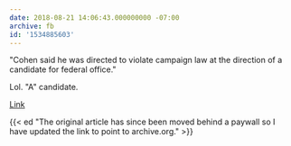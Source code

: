 ```yaml
---
date: 2018-08-21 14:06:43.000000000 -07:00
archive: fb
id: '1534885603'
---
```


"Cohen said he was directed to violate campaign law at the direction of a candidate for federal office."

Lol. "A" candidate.

[Link](https://web.archive.org/web/20180903200927/https://www.bloomberg.com/news/articles/2018-08-21/michael-cohen-appears-in-court-over-hush-payments-plea-update)

{{< ed "The original article has since been moved behind a paywall so I have updated the link to point to archive.org." >}}